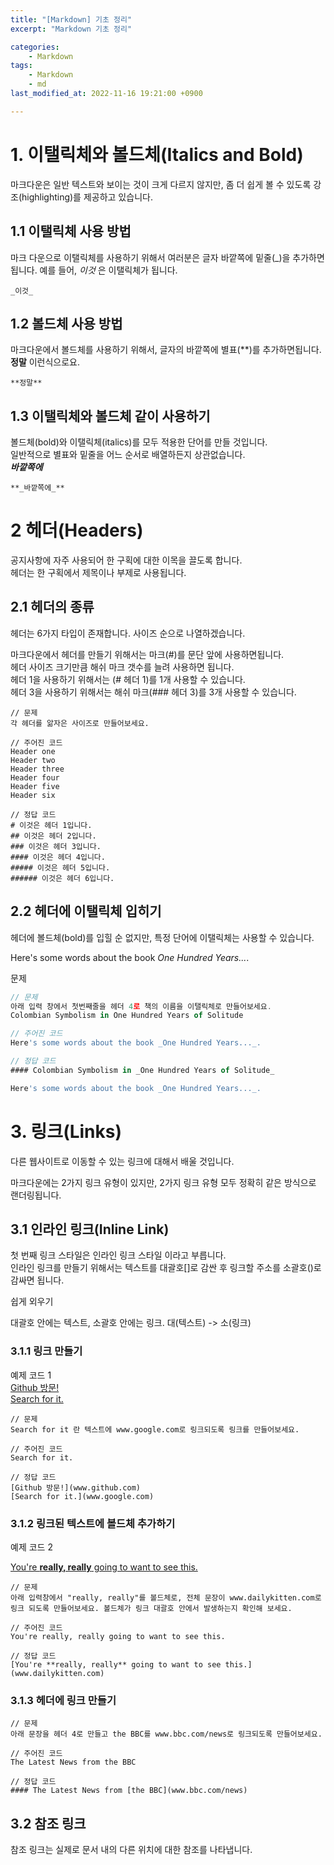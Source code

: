 ```yaml
---
title: "[Markdown] 기초 정리"
excerpt: "Markdown 기초 정리"

categories:
    - Markdown
tags:
    - Markdown
    - md
last_modified_at: 2022-11-16 19:21:00 +0900

---
```


# 1. 이탤릭체와 볼드체(Italics and Bold)

마크다운은 일반 텍스트와 보이는 것이 크게 다르지 않지만, 좀 더 쉽게 볼 수 있도록 강조(highlighting)를 제공하고 있습니다.  


## 1.1 이탤릭체 사용 방법 
마크 다운으로 이탤릭체를 사용하기 위해서 여러분은 글자 바깥쪽에 밑줄(_)을 추가하면 됩니다. 예를 들어, _이것_ 은 이탤릭체가 됩니다. 
```
_이것_
```

## 1.2 볼드체 사용 방법
마크다운에서 볼드체를 사용하기 위해서, 글자의 바깥쪽에 별표(**)를 추가하면됩니다. **정말** 이런식으로요.
```
**정말**
```

## 1.3 이탤릭체와 볼드체 같이 사용하기 

볼드체(bold)와 이탤릭체(italics)를 모두 적용한 단어를 만들 것입니다.  
일반적으로 별표와 밑줄을 어느 순서로 배열하든지 상관없습니다.  
**_바깥쪽에_** 

```
**_바깥쪽에_**
```

# 2 헤더(Headers)

공지사항에 자주 사용되어 한 구획에 대한 이목을 끌도록 합니다.  
헤더는 한 구획에서 제목이나 부제로 사용됩니다. 

## 2.1 헤더의 종류 
헤더는 6가지 타입이 존재합니다. 사이즈 순으로 나열하겠습니다.

마크다운에서 헤더를 만들기 위해서는 마크(#)를 문단 앞에 사용하면됩니다.  
헤더 사이즈 크기만큼 해쉬 마크 갯수를 늘려 사용하면 됩니다.  
헤더 1을 사용하기 위해서는 (# 헤더 1)를 1개 사용할 수 있습니다.  
헤더 3을 사용하기 위해서는 해쉬 마크(### 헤더 3)를 3개 사용할 수 있습니다. 

```
// 문제 
각 헤더를 앎자은 사이즈로 만들어보세요.

// 주어진 코드
Header one
Header two
Header three
Header four
Header five
Header six

// 정답 코드 
# 이것은 헤더 1입니다.
## 이것은 헤더 2입니다.
### 이것은 헤더 3입니다.
#### 이것은 헤더 4입니다.
##### 이것은 헤더 5입니다.
###### 이것은 헤더 6입니다. 
```

## 2.2 헤더에 이탤릭체 입히기 
헤더에 볼드체(bold)를 입힐 순 없지만, 특정 단어에 이탤릭체는 사용할 수 있습니다.  
<!-- #### Colombian Symbolism in _One Hundred Years of Solitude_   -->

Here's some words about the book _One Hundred Years..._.

문제 
```js
// 문제
아래 입력 창에서 첫번째줄을 헤더 4로 책의 이름을 이탤릭체로 만들어보세요.
Colombian Symbolism in One Hundred Years of Solitude

// 주어진 코드
Here's some words about the book _One Hundred Years..._.

// 정답 코드
#### Colombian Symbolism in _One Hundred Years of Solitude_

Here's some words about the book _One Hundred Years..._.
```  

# 3. 링크(Links) 

다른 웹사이트로 이동할 수 있는 링크에 대해서 배울 것입니다.

마크다운에는 2가지 링크 유형이 있지만, 2가지 링크 유형 모두 정확히 같은 방식으로 랜더링됩니다.

## 3.1 인라인 링크(Inline Link) 
첫 번째 링크 스타일은 인라인 링크 스타일 이라고 부릅니다.  
인라인 링크를 만들기 위해서는 텍스트를 대괄호[]로 감싼 후 링크할 주소를 소괄호()로 감싸면 됩니다.  

쉽게 외우기 

대괄호 안에는 텍스트, 소괄호 안에는 링크. 대(텍스트) -> 소(링크)


### 3.1.1 링크 만들기
예제 코드 1  
[Github 방문!](www.github.com)  
[Search for it.](www.google.com)

```
// 문제 
Search for it 란 텍스트에 www.google.com로 링크되도록 링크를 만들어보세요.

// 주어진 코드
Search for it. 

// 정답 코드
[Github 방문!](www.github.com)
[Search for it.](www.google.com)
```  

### 3.1.2 링크된 텍스트에 볼드체 추가하기
예제 코드 2  

[You're **really, really** going to want to see this.](www.dailykitten.com)

```
// 문제 
아래 입력창에서 "really, really"를 볼드체로, 전체 문장이 www.dailykitten.com로 링크 되도록 만들어보세요. 볼드체가 링크 대괄호 안에서 발생하는지 확인해 보세요.

// 주어진 코드 
You're really, really going to want to see this.

// 정답 코드 
[You're **really, really** going to want to see this.](www.dailykitten.com)
```

### 3.1.3 헤더에 링크 만들기 

```
// 문제
아래 문장을 헤더 4로 만들고 the BBC를 www.bbc.com/news로 링크되도록 만들어보세요.

// 주어진 코드
The Latest News from the BBC

// 정답 코드 
#### The Latest News from [the BBC](www.bbc.com/news)
```



## 3.2 참조 링크 
참조 링크는 실제로 문서 내의 다른 위치에 대한 참조를 나타냅니다.
